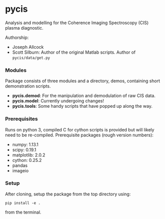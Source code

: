 # pycis

Analysis and modelling for the Coherence Imaging Spectroscopy (CIS) plasma diagnostic. 

Authorship:

- Joseph Allcock
- Scott Silburn: Author of the original Matlab scripts. Author of ```pycis/data/get.py```  

### Modules

Package consists of three modules and a directory, demos, containing short demonstration scripts.

- **pycis.demod**: For the manipulation and demodulation of raw CIS data.
- **pycis.model**: Currently undergoing changes!
- **pycis.tools**: Some handy scripts that have popped up along the way.

### Prerequisites

Runs on python 3, compiled C for cython scripts is provided but will likely need to be re-compiled. Prerequisite packages (rough version numbers):

- numpy: 1.13.1
- scipy: 0.19.1
- matplotlib: 2.0.2
- cython: 0.25.2
- pandas
- imageio

### Setup

After cloning, setup the package from the top directory using: 

```
pip install -e .
```

from the terminal.






